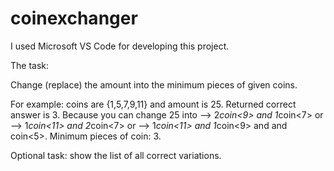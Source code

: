 # coinexchanger

I used Microsoft VS Code for developing this project.

The task:

Change (replace) the amount into the minimum pieces of given coins.

For example: coins are {1,5,7,9,11} and amount is 25. Returned correct answer is 3. Because you can change 25 into --> 2*coin<9> and 1*coin<7> or
--> 1*coin<11> and 2*coin<7> or 
--> 1*coin<11> and 1*coin<9> and and coin<5>.
Minimum pieces of coin: 3.

Optional task: show the list of all correct variations. 


